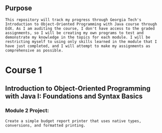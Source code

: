 ## Purpose
    This repository will track my progress through Georgia Tech's Introduction to Object-Oriented Programming with Java course through EdX. As I am auditing the course, I don't have access to the graded assignments, so I will be creating my own programs to test and demonstrate my knowledge in the topics for each module. I will be restricting myself to using only skills learned in the module that I have just completed, and I will attempt to make my assignments as comprehensive as possible.

# Course 1
## Introduction to Object-Oriented Programming with Java I: Foundations and Syntax Basics
### Module 2 Project:
    Create a simple budget report printer that uses native types, conversions, and formatted printing.
